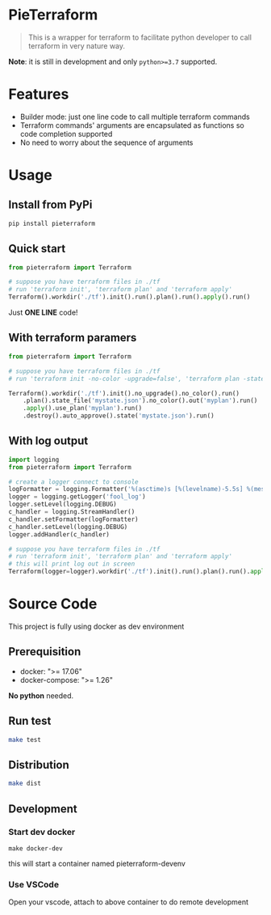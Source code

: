 # PieTerraform 

> This is a wrapper for terraform to facilitate python developer to call terraform in very nature way.

**Note**: it is still in development and only `python>=3.7` supported.

# Features

* Builder mode: just one line code to call multiple terraform commands
* Terraform commands' arguments are encapsulated as functions so code completion supported
* No need to worry about the sequence of arguments 


# Usage

## Install from PyPi

```bash
pip install pieterraform
```

## Quick start
```py
from pieterraform import Terraform

# suppose you have terraform files in ./tf
# run 'terraform init', 'terraform plan' and 'terraform apply'
Terraform().workdir('./tf').init().run().plan().run().apply().run()
```
Just **ONE LINE** code!

## With terraform paramers
```py
from pieterraform import Terraform

# suppose you have terraform files in ./tf
# run 'terraform init -no-color -upgrade=false', 'terraform plan -state mystate.json -no-color', 'terraform apply myplan' and 'terraform destroy -auto-approve -state mystate.json'

Terraform().workdir('./tf').init().no_upgrade().no_color().run()
    .plan().state_file('mystate.json').no_color().out('myplan').run()
    .apply().use_plan('myplan').run()
    .destroy().auto_approve().state('mystate.json').run()
```

## With log output
```py
import logging
from pieterraform import Terraform

# create a logger connect to console
logFormatter = logging.Formatter('%(asctime)s [%(levelname)-5.5s] %(message)s')
logger = logging.getLogger('fool_log')
logger.setLevel(logging.DEBUG)
c_handler = logging.StreamHandler()
c_handler.setFormatter(logFormatter)
c_handler.setLevel(logging.DEBUG)
logger.addHandler(c_handler)

# suppose you have terraform files in ./tf
# run 'terraform init', 'terraform plan' and 'terraform apply'
# this will print log out in screen
Terraform(logger=logger).workdir('./tf').init().run().plan().run().apply().run()
```

# Source Code

This project is fully using docker as dev environment

## Prerequisition
* docker: ">= 17.06"
* docker-compose: ">= 1.26"

**No python** needed.

## Run test
```bash
make test
```
## Distribution
```bash
make dist
```

## Development

### Start dev docker
```
make docker-dev
```
this will start a container named pieterraform-devenv

### Use VSCode
Open your vscode, attach to above container to do remote development
